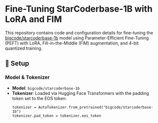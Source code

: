 # Fine-Tuning StarCoderbase-1B with LoRA and FIM

This repository contains code and configuration details for fine-tuning the [bigcode/starcoderbase-1b](https://huggingface.co/bigcode/starcoderbase-1b) model using Parameter-Efficient Fine-Tuning (PEFT) with LoRA, Fill-in-the-Middle (FIM) augmentation, and 4-bit quantized training.

## 🔧 Setup

### Model & Tokenizer

- **Model**: `bigcode/starcoderbase-1b`
- **Tokenizer**: Loaded via Hugging Face Transformers with the padding token set to the EOS token:
  ```
  tokenizer = AutoTokenizer.from_pretrained("bigcode/starcoderbase-1b")
  tokenizer.pad_token = tokenizer.eos_token
  ```
